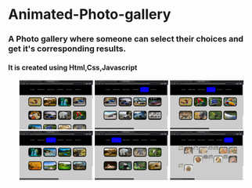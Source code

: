 # Animated-Photo-gallery
<h3>A Photo gallery where someone can select their choices and get it's corresponding results.</h3>

<h4>It is created using Html,Css,Javascript</h4>

<p align='center'>
<img src='https://github.com/sumony2j/Animated-Photo-gallery/blob/master/Screenshots/Screenshot%20(34).png' width=150 height=100>

<img src='https://github.com/sumony2j/Animated-Photo-gallery/blob/master/Screenshots/Screenshot%20(35).png' width=150 height=100>

<img src='https://github.com/sumony2j/Animated-Photo-gallery/blob/master/Screenshots/Screenshot%20(36).png' width=150 height=100>

<img src='https://github.com/sumony2j/Animated-Photo-gallery/blob/master/Screenshots/Screenshot%20(37).png' width=150 height=100>

<img src='https://github.com/sumony2j/Animated-Photo-gallery/blob/master/Screenshots/Screenshot%20(38).png' width=150 height=100>

<img src='https://github.com/sumony2j/Animated-Photo-gallery/blob/master/Screenshots/Screenshot%20(39).png' width=150 height=100>
</p>

